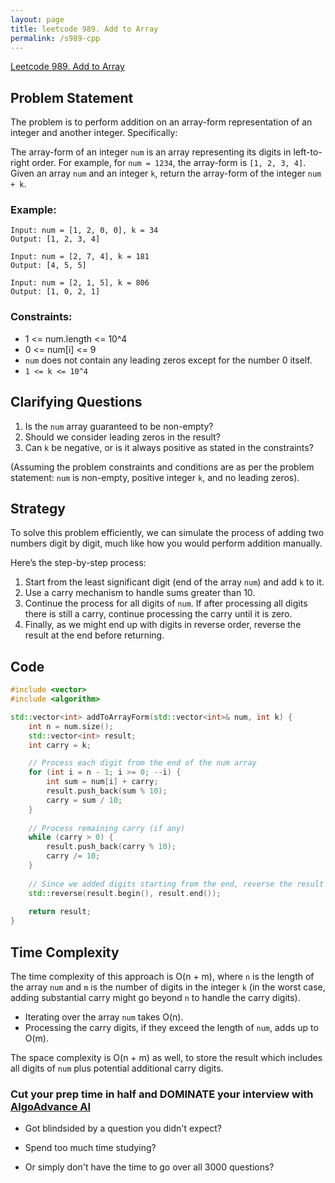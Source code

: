 ```yaml
---
layout: page
title: leetcode 989. Add to Array
permalink: /s989-cpp
---
```

[Leetcode 989. Add to Array](https://algoadvance.github.io/algoadvance/l989)
## Problem Statement

The problem is to perform addition on an array-form representation of an integer and another integer. Specifically:

The array-form of an integer `num` is an array representing its digits in left-to-right order. For example, for `num = 1234`, the array-form is `[1, 2, 3, 4]`. Given an array `num` and an integer `k`, return the array-form of the integer `num + k`.

### Example:
```plaintext
Input: num = [1, 2, 0, 0], k = 34
Output: [1, 2, 3, 4]

Input: num = [2, 7, 4], k = 181
Output: [4, 5, 5]

Input: num = [2, 1, 5], k = 806
Output: [1, 0, 2, 1]
```

### Constraints:
- 1 <= num.length <= 10^4
- 0 <= num[i] <= 9
- `num` does not contain any leading zeros except for the number 0 itself.
- `1 <= k <= 10^4`

## Clarifying Questions

1. Is the `num` array guaranteed to be non-empty?
2. Should we consider leading zeros in the result?
3. Can `k` be negative, or is it always positive as stated in the constraints?

(Assuming the problem constraints and conditions are as per the problem statement: `num` is non-empty, positive integer `k`, and no leading zeros).

## Strategy

To solve this problem efficiently, we can simulate the process of adding two numbers digit by digit, much like how you would perform addition manually. 

Here’s the step-by-step process:
1. Start from the least significant digit (end of the array `num`) and add `k` to it.
2. Use a carry mechanism to handle sums greater than 10.
3. Continue the process for all digits of `num`. If after processing all digits there is still a carry, continue processing the carry until it is zero.
4. Finally, as we might end up with digits in reverse order, reverse the result at the end before returning.

## Code

```cpp
#include <vector>
#include <algorithm>

std::vector<int> addToArrayForm(std::vector<int>& num, int k) {
    int n = num.size();
    std::vector<int> result;
    int carry = k;

    // Process each digit from the end of the num array
    for (int i = n - 1; i >= 0; --i) {
        int sum = num[i] + carry;
        result.push_back(sum % 10);
        carry = sum / 10;
    }
    
    // Process remaining carry (if any)
    while (carry > 0) {
        result.push_back(carry % 10);
        carry /= 10;
    }
    
    // Since we added digits starting from the end, reverse the result
    std::reverse(result.begin(), result.end());
    
    return result;
}
```

## Time Complexity

The time complexity of this approach is O(n + m), where `n` is the length of the array `num` and `m` is the number of digits in the integer `k` (in the worst case, adding substantial carry might go beyond `n` to handle the carry digits).

- Iterating over the array `num` takes O(n).
- Processing the carry digits, if they exceed the length of `num`, adds up to O(m).

The space complexity is O(n + m) as well, to store the result which includes all digits of `num` plus potential additional carry digits.


### Cut your prep time in half and DOMINATE your interview with [AlgoAdvance AI](https://algoAdvance.com)

- Got blindsided by a question you didn't expect?

- Spend too much time studying?

- Or simply don't have the time to go over all 3000 questions?

